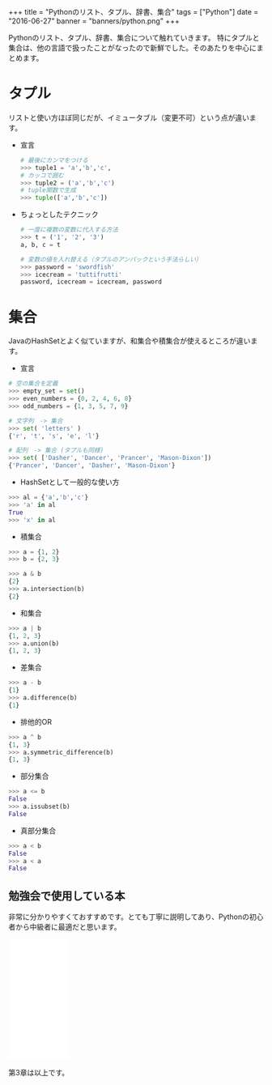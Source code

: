 +++
title = "Pythonのリスト、タプル、辞書、集合"
tags = ["Python"]
date = "2016-06-27"
banner = "banners/python.png"
+++

Pythonのリスト、タプル、辞書、集合について触れていきます。
特にタプルと集合は、他の言語で扱ったことがなったので新鮮でした。そのあたりを中心にまとめます。

<!--more-->

# タプル

  リストと使い方ほぼ同じだが、イミュータブル（変更不可）という点が違います。

  - 宣言
    ```python
    # 最後にカンマをつける
    >>> tuple1 = 'a','b','c',
    # カッコで囲む
    >>> tuple2 = ('a','b','c')
    # tuple関数で生成
    >>> tuple(['a','b','c'])
    ```

  - ちょっとしたテクニック
    ```python
    # 一度に複数の変数に代入する方法
    >>> t = ('1', '2', '3')
    a, b, c = t

    # 変数の値を入れ替える（タプルのアンパックという手法らしい）
    >>> password = 'swordfish'
    >>> icecream = 'tuttifrutti'
    password, icecream = icecream, password
    ```

# 集合

  JavaのHashSetとよく似ていますが、和集合や積集合が使えるところが違います。

  - 宣言
  ```python
  # 空の集合を定義
  >>> empty_set = set()
  >>> even_numbers = {0, 2, 4, 6, 8}
  >>> odd_numbers = {1, 3, 5, 7, 9}

  # 文字列　-> 集合
  >>> set( 'letters' )
  {'r', 't', 's', 'e', 'l'}

  # 配列　-> 集合 (タプルも同様)
  >>> set( ['Dasher', 'Dancer', 'Prancer', 'Mason-Dixon'])
  {'Prancer', 'Dancer', 'Dasher', 'Mason-Dixon'}
  ```
  - HashSetとして一般的な使い方
  ```python
  >>> al = {'a','b','c'}
  >>> 'a' in al
  True
  >>> 'x' in al
  ```


  - 積集合
  ```python
  >>> a = {1, 2}
  >>> b = {2, 3}

  >>> a & b
  {2}
  >>> a.intersection(b)
  {2}
  ```

  - 和集合
  ```python
  >>> a | b
  {1, 2, 3}
  >>> a.union(b)
  {1, 2, 3}
  ```

  - 差集合
  ```python
  >>> a - b
  {1}
  >>> a.difference(b)
  {1}
  ```

  - 排他的OR
  ```python
  >>> a ^ b
  {1, 3}
  >>> a.symmetric_difference(b)
  {1, 3}
  ```

  - 部分集合
  ```python
  >>> a <= b
  False
  >>> a.issubset(b)
  False
  ```

  - 真部分集合
  ```python
  >>> a < b
  False
  >>> a < a
  False
  ```







## 勉強会で使用している本

非常に分かりやすくておすすめです。とても丁寧に説明してあり、Pythonの初心者から中級者に最適だと思います。

<iframe src="//rcm-fe.amazon-adsystem.com/e/cm?lt1=_blank&bc1=000000&IS2=1&nou=1&bg1=FFFFFF&fc1=000000&lc1=0000FF&t=bmsirato-22&o=9&p=8&l=as1&m=amazon&f=ifr&ref=qf_sp_asin_til&asins=4873117380" style="width:120px;height:240px;" scrolling="no" marginwidth="0" marginheight="0" frameborder="0"></iframe>

第3章は以上です。
